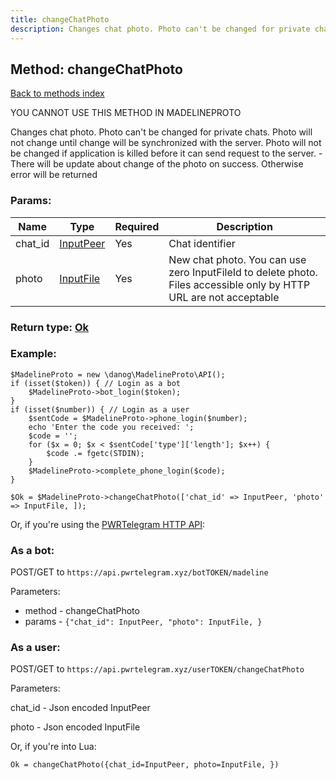 ```yaml
---
title: changeChatPhoto
description: Changes chat photo. Photo can't be changed for private chats. Photo will not change until change will be synchronized with the server. Photo will not be changed if application is killed before it can send request to the server. - There will be update about change of the photo on success. Otherwise error will be returned
---
```

## Method: changeChatPhoto  
[Back to methods index](index.md)


YOU CANNOT USE THIS METHOD IN MADELINEPROTO


Changes chat photo. Photo can't be changed for private chats. Photo will not change until change will be synchronized with the server. Photo will not be changed if application is killed before it can send request to the server. - There will be update about change of the photo on success. Otherwise error will be returned

### Params:

| Name     |    Type       | Required | Description |
|----------|---------------|----------|-------------|
|chat\_id|[InputPeer](../types/InputPeer.md) | Yes|Chat identifier|
|photo|[InputFile](../types/InputFile.md) | Yes|New chat photo. You can use zero InputFileId to delete photo. Files accessible only by HTTP URL are not acceptable|


### Return type: [Ok](../types/Ok.md)

### Example:


```
$MadelineProto = new \danog\MadelineProto\API();
if (isset($token)) { // Login as a bot
    $MadelineProto->bot_login($token);
}
if (isset($number)) { // Login as a user
    $sentCode = $MadelineProto->phone_login($number);
    echo 'Enter the code you received: ';
    $code = '';
    for ($x = 0; $x < $sentCode['type']['length']; $x++) {
        $code .= fgetc(STDIN);
    }
    $MadelineProto->complete_phone_login($code);
}

$Ok = $MadelineProto->changeChatPhoto(['chat_id' => InputPeer, 'photo' => InputFile, ]);
```

Or, if you're using the [PWRTelegram HTTP API](https://pwrtelegram.xyz):

### As a bot:

POST/GET to `https://api.pwrtelegram.xyz/botTOKEN/madeline`

Parameters:

* method - changeChatPhoto
* params - `{"chat_id": InputPeer, "photo": InputFile, }`



### As a user:

POST/GET to `https://api.pwrtelegram.xyz/userTOKEN/changeChatPhoto`

Parameters:

chat_id - Json encoded InputPeer

photo - Json encoded InputFile




Or, if you're into Lua:

```
Ok = changeChatPhoto({chat_id=InputPeer, photo=InputFile, })
```

